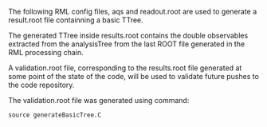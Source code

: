The following RML config files, aqs and readout.root are used to generate a result.root file containning a basic TTree.

The generated TTree inside results.root contains the double observables extracted from the analysisTree from the last ROOT file generated in the RML processing chain.

A validation.root file, corresponding to the results.root file generated at some point of the state of the code, will be used to validate future pushes to the code repository.

The validation.root file was generated using command:

```
source generateBasicTree.C
```
